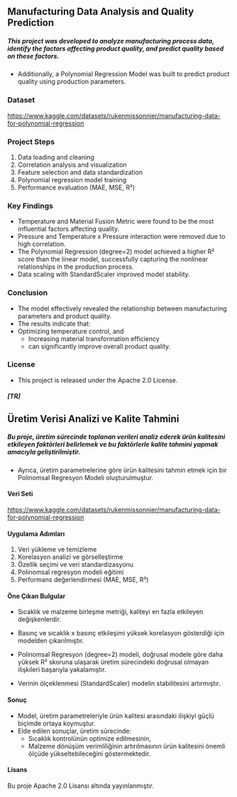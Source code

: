 ## Manufacturing Data Analysis and Quality Prediction
##### This project was developed to analyze manufacturing process data, identify the factors affecting product quality, and predict quality based on these factors.
- Additionally, a Polynomial Regression Model was built to predict product quality using production parameters.

### Dataset
https://www.kaggle.com/datasets/rukenmissonnier/manufacturing-data-for-polynomial-regression

### Project Steps
1. Data loading and cleaning
2. Correlation analysis and visualization
3. Feature selection and data standardization
4. Polynomial regression model training
5. Performance evaluation (MAE, MSE, R²)

### Key Findings
- Temperature and Material Fusion Metric were found to be the most influential factors affecting quality.
- Pressure and Temperature x Pressure interaction were removed due to high correlation.
- The Polynomial Regression (degree=2) model achieved a higher R² score than the linear model, successfully capturing the nonlinear relationships in the production process.
- Data scaling with StandardScaler improved model stability.

### Conclusion
- The model effectively revealed the relationship between manufacturing parameters and product quality.
- The results indicate that:
- Optimizing temperature control, and
  - Increasing material transformation efficiency
  - can significantly improve overall product quality.

### License
- This project is released under the Apache 2.0 License.

##### [TR]
## Üretim Verisi Analizi ve Kalite Tahmini
##### Bu proje, üretim sürecinde toplanan verileri analiz ederek ürün kalitesini etkileyen faktörleri belirlemek ve bu faktörlerle kalite tahmini yapmak amacıyla geliştirilmiştir.
- Ayrıca, üretim parametrelerine göre ürün kalitesini tahmin etmek için bir Polinomsal Regresyon Modeli oluşturulmuştur.

#### Veri Seti
https://www.kaggle.com/datasets/rukenmissonnier/manufacturing-data-for-polynomial-regression

#### Uygulama Adımları
1. Veri yükleme ve temizleme
2. Korelasyon analizi ve görselleştirme
3. Özellik seçimi ve veri standardizasyonu
4. Polinomsal regresyon modeli eğitimi
5. Performans değerlendirmesi (MAE, MSE, R²)


#### Öne Çıkan Bulgular
- Sıcaklık ve malzeme birleşme metriği, kaliteyi en fazla etkileyen değişkenlerdir.

- Basınç ve sıcaklık x basınç etkileşimi yüksek korelasyon gösterdiği için modelden çıkarılmıştır.

- Polinomsal Regresyon (degree=2) modeli, doğrusal modele göre daha yüksek R² skoruna ulaşarak üretim sürecindeki doğrusal olmayan ilişkileri başarıyla yakalamıştır.

- Verinin ölçeklenmesi (StandardScaler) modelin stabilitesini artırmıştır.

#### Sonuç
- Model, üretim parametreleriyle ürün kalitesi arasındaki ilişkiyi güçlü biçimde ortaya koymuştur.
- Elde edilen sonuçlar, üretim sürecinde:
  - Sıcaklık kontrolünün optimize edilmesinin,
  - Malzeme dönüşüm verimliliğinin artırılmasının
ürün kalitesini önemli ölçüde yükseltebileceğini göstermektedir.

#### Lisans
Bu proje Apache 2.0 Lisansı altında yayınlanmıştır.
